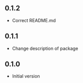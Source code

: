 ## 0.1.2

* Correct README.md


## 0.1.1

* Change description of package


## 0.1.0

* Initial version
